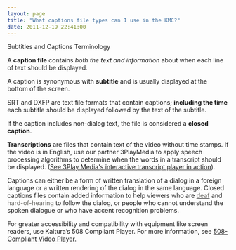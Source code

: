 ```yaml
---
layout: page
title: "What captions file types can I use in the KMC?"
date: 2011-12-19 22:41:00
---
```


<p class="mce-heading-2">
  <a name="_Toc312012515" style="font-size: 15px; font-weight: bold;"></a><span>Subtitles and Captions Terminology</span>
</p>

<span>A <strong>caption file</strong> contains <em>both the text and information</em> about when each line of text should be displayed. </span>

<span>A caption is synonymous with <strong>subtitle</strong> and is usually displayed at the bottom of the screen.</span>

<span>SRT and DXFP are text file formats that contain captions; <strong>including the time</strong> each subtitle should be displayed followed by the text of the subtitle. </span>

<span>If the caption includes non-dialog text, the file is considered a <strong>closed caption</strong>. </span>

**<span>Transcriptions</span>** are files that contain text of the video without time stamps. <span class="BodyTextChar">If the video is in English, use our partner 3PlayMedia to apply speech processing algorithms to determine when the words in a transcript should be displayed.</span> (<a href="http://www.3playmedia.com/how-it-works/webinars/video-accessibility-best-practices-teaching-learning/" target="_blank">See 3Play Media's interactive transcript player in action</a>). 

<span>Captions can either be a form of written translation of a dialog in a foreign language or a written rendering of the dialog in the same language. Closed captions files contain added information to help viewers who are <a href="http://en.wikipedia.org/wiki/Deaf" title="Deaf"><span style="mso-bidi-font-family: Arial; color: #666560;">deaf</span></a> and <span style="color: #666560;">hard-of-hearing</span> to follow the dialog, or people who cannot understand the spoken dialogue or who have accent recognition problems. </span>

<span>For greater accessibility and compatibility with equipment like screen readers, use Kaltura’s 508 Compliant Player. For more information, see <a href="http://knowledge.kaltura.com/node/48" target="_blank">508-Compliant Video Player.</a></span>